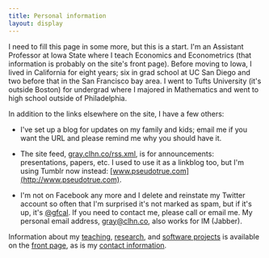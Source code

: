 ```yaml
---
title: Personal information
layout: display
---
```


I need to fill this page in some more, but this is a start.  I'm an
Assistant Professor at Iowa State where I teach Economics and
Econometrics (that information is probably on the site's front page).
Before moving to Iowa, I lived in California for eight years; six in
grad school at UC San Diego and two before that in the San Francisco
bay area.  I went to Tufts University (it's outside Boston) for
undergrad where I majored in Mathematics and went to high school
outside of Philadelphia.

In addition to the links elsewhere on the site, I have a few others:

* I've set up a blog for updates on my family and kids; email me if
  you want the URL and please remind me why you should have it.

* The site feed, [gray.clhn.co/rss.xml](/rss.xml), is for
  announcements: presentations, papers, etc. I used to use it as a
  linkblog too, but I'm using Tumblr now instead:
  [www.pseudotrue.com](http://www.pseudotrue.com).

* I'm not on Facebook any more and I delete and reinstate my Twitter
  account so often that I'm surprised it's not marked as spam, but if
  it's up, it's [@gfcal](https://www.twitter.com/gfcal). If you need
  to contact me, please call or email me. My personal email address,
  <gray@clhn.co>, also works for IM (Jabber).

Information about my [teaching](/index.html#Teaching),
[research](/index.html#Research), and [software
projects](/index.html#Software) is available on the [front
page](/index.html), as is my [contact
information](/index.html#Information).